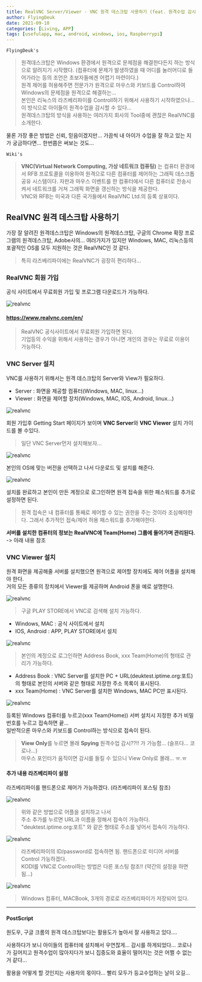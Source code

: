 ```yaml
---
title: RealVNC Server/Viewer - VNC 원격 데스크탑 사용하기 (feat. 원격수업 감시하기??!!) for Mac, IOS, Android, Windows, Raspberrypi)
author: FlyingDeuk
date: 2021-09-10
categories: [Living, APP]
tags: [usefulapp, mac, android, windows, ios, Raspberrypi]
---
```


`FlyingDeuk's`
> 원격데스크탑은 Windows 환경에서 원격으로 문제점을 해결한다든지 하는 방식으로 알려지기 시작했다. (컴퓨터에 문제가 발생하였을 때 어디를 눌러어디로 들어가라는 등의 조언은 초보자들에겐 어렵기 마련이다.) <br>
원격 제어를 허용해주면 전문가가 원격으로 마우스와 키보드를 Control하여 Windows의 문제점을 원격으로 해결하는... <br>
본인은 리눅스의 라즈베리파이를 Controll하기 위해서 사용하기 시작하였으나... 이 방식으로 아이들이 원격수업을 감시할 수 있다... <br>
원격데스크탑의 방식을 사용하는 여러가지 회사의 Tool중에 괜찮은 RealVNC를 소개한다.

물론 가장 좋은 방법은 신뢰, 믿음이겠지만... 가끔씩 내 아이가 수업을 잘 하고 있는 지가 궁금하다면... 한번쯤은 써보는 것도...

`Wiki's`
>**VNC(Virtual Network Computing, 가상 네트워크 컴퓨팅)** 는 컴퓨터 환경에서 RFB 프로토콜을 이용하여 원격으로 다른 컴퓨터를 제어하는 그래픽 데스크톱 공유 시스템이다. 자판과 마우스 이벤트를 한 컴퓨터에서 다른 컴퓨터로 전송시켜서 네트워크를 거쳐 그래픽 화면을 갱신하는 방식을 제공한다.<br>
VNC와 RFB는 미국과 다른 국가들에서 RealVNC Ltd.의 등록 상표이다.

## RealVNC 원격 데스크탑 사용하기
가장 잘 알려진 원격데스크탑은 Windows의 원격데스크탑, 구글의 Chrome 확장 프로그램의 원격데스크탑, Adobe사의... 여러가지가 있지만 Windows, MAC, 리눅스등의 포괄적인 OS를 모두 지원하는 것은 RealVNC인 것 같다. <br>
>특히 라즈베리파이에는 RealVNC가 굉장히 편리하다...

### RealVNC 회원 가입
공식 사이트에서 무료회원 가입 및 프로그램 다운로드가 가능하다. <br>

![realvnc](/img/living/realvnc/realvnc1.jpg)
#### https://www.realvnc.com/en/
>RealVNC 공식사이트에서 무료회원 가입하면 된다. <br>
기업등의 수익을 위해서 사용하는 경우가 아니면 개인의 경우는 무료로 이용이 가능하다.

### VNC Server 설치
VNC를 사용하기 위해서는 원격 데스크탑의 Server와 View가 필요하다.
- Server : 화면을 제공할 컴퓨터(Windows, MAC, linux...)
- Viewer : 화면을 제어할 장치(Windows, MAC, IOS, Android, linux...)

![realvnc](/img/living/realvnc/realvnc2.jpg)

회원 가입후 Getting Start 페이지가 보이며 **VNC Server**와 **VNC Viewer** 설치 가이드를 볼 수있다.
>일단 VNC Server먼저 설치해보자...

![realvnc](/img/living/realvnc/realvnc3.jpg)

본인의 OS에 맞는 버전을 선택하고 나서 다운로드 및 설치를 해준다.

![realvnc](/img/living/realvnc/realvnc4.jpg)

설치를 완료하고 본인이 만든 계정으로 로그인하면 원격 접속을 위한 패스워드를 추가로 설정하면 된다.
>원격 접속은 내 컴퓨터를 통째로 제어할 수 있는 권한을 주는 것이라 조심해야한다. 그래서 추가적인 접속/제어 허용 패스워드를 추가해야한다.

**서버를 설치한 컴퓨터의 정보는 RealVNC에 Team(Home) 그룹에 들어가며 관리된다.** -> 아래 내용 참조

### VNC Viewer 설치
원격 화면을 제공해줄 서버를 설치했으면 원격으로 제어할 장치에도 제어 어플을 설치해야 한다. <br>
거의 모든 종류의 장치에서 Viewer를 제공하며 Android 폰을 예로 설명한다.


![realvnc](/img/living/realvnc/realvnc5.jpg)
> 구글 PLAY STORE에서 VNC로 검색해 설치 가능하다.
- Windows, MAC : 공식 사이트에서 설치
- IOS, Android : APP, PLAY STORE에서 설치

![realvnc](/img/living/realvnc/realvnc6.jpg)
>본인의 계정으로 로그인하면 Address Book, xxx Team(Home)의 형태로 관리가 가능하다.
- Address Book : VNC Server를 설치한 PC + URL(deuktest.iptime.org:포트)의 형태로 본인의 서버와 같은 형태로 저장한 주소 목록이 표시된다.
- xxx Team(Home) : VNC Server를 설치한 Windows, MAC PC만 표시된다.

![realvnc](/img/living/realvnc/realvnc10.jpg)

등록된 Windows 컴퓨터를 누르고(xxx Team(Home)) 서버 설치시 지정한 추가 비밀번호를 누르고 접속하면 끝... <br>
일반적으론 마우스와 키보드를 Control하는 방식으로 접속이 된다.
>**View Only**를 누르면 몰래 **Spying** 원격수업 감시??!! 가 가능함... (슬프다... 코로나...)<br>
마우스 포인터가 움직이면 감시를 들킬 수 있으니 View Only로 몰래... ㅠ.ㅠ



#### 추가 내용 라즈베리파이 설정

라즈베리파이를 핸드폰으로 제어가 가능하겠다. (라즈베리파이 포스팅 참조)

![realvnc](/img/living/realvnc/realvnc8.jpg)
> 위와 같은 방법으로 어플을 설치하고 나서 <br>
주소 추가를 누르면 URL과 이름을 정해서 접속이 가능하다. <br>
"deuktest.iptime.org:포트" 와 같은 형태로 주소를 넣어서 접속이 가능하다.

![realvnc](/img/living/realvnc/realvnc9.jpg)
>라즈베리파이의 ID/password로 접속하면 됨. 핸드폰으로 미디어 서버를 Control 가능하겠다. <br>
KODI를 VNC로 Control하는 방법은 다른 포스팅 참조!! (약간의 설정을 하면됨...)

![realvnc](/img/living/realvnc/realvnc7.jpg)
> Windows 컴퓨터, MACBook, 3개의 경로로 라즈베리파이가 저장되어 있다.




------
#### PostScript
원도우, 구글 크롬의 원격 데스크탑보다는 활용도가 높아서 잘 사용하고 있다....

사용하다가 보니 아이들의 컴퓨터에 설치해서 우연찮게... 감시를 하게되었다... 코로나가 길어지고 원격수업이 많아지다가 보니 집중도와 효율이 떨어지는 것은 어쩔 수 없는 거 같다...

활용을 어떻게 할 것인지는 사용자의 몫이다... 빨리 모두가 등교수업하는 날이 오길...
